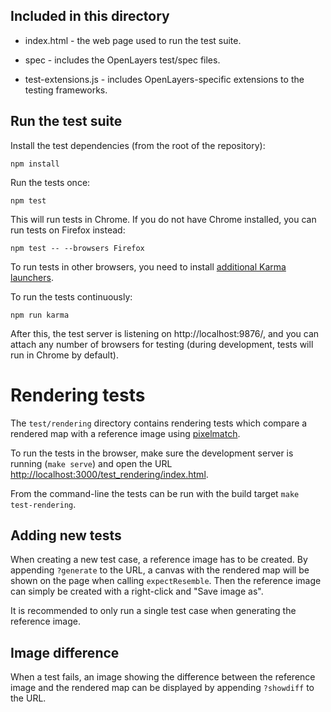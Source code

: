 ## Included in this directory

- index.html - the web page used to run the test suite.

- spec - includes the OpenLayers test/spec files.

- test-extensions.js - includes OpenLayers-specific extensions to the
  testing frameworks.


## Run the test suite

Install the test dependencies (from the root of the repository):

    npm install

Run the tests once:

    npm test

This will run tests in Chrome.  If you do not have Chrome installed, you can run tests on Firefox instead:

    npm test -- --browsers Firefox

To run tests in other browsers, you need to install [additional Karma launchers](http://karma-runner.github.io/1.0/config/browsers.html).

To run the tests continuously:

    npm run karma

After this, the test server is listening on http://localhost:9876/, and you can
attach any number of browsers for testing (during development, tests will run
in Chrome by default).

# Rendering tests

The `test/rendering` directory contains rendering tests which compare a rendered map with a
reference image using [pixelmatch](https://github.com/mapbox/pixelmatch).

To run the tests in the browser, make sure the development server is running
(`make serve`) and open the URL
[http://localhost:3000/test_rendering/index.html](http://localhost:3000/test_rendering/index.html).

From the command-line the tests can be run with the build target `make test-rendering`.

## Adding new tests
When creating a new test case, a reference image has to be created. By appending `?generate`
to the URL, a canvas with the rendered map will be shown on the page when calling
`expectResemble`. Then the reference image can simply be created with a right-click
and "Save image as".

It is recommended to only run a single test case when generating the reference image.

## Image difference
When a test fails, an image showing the difference between the reference image and the
rendered map can be displayed by appending `?showdiff` to the URL.
